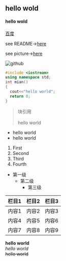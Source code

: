 ## hello wold

#### hello wold

[百度](http://www.baidu.com/)

see README→[here](./README.md)

see picture→[here](./01.png)

![github](https://github.com/Mr-righte/Mr.right-learning/blob/main/1.jpg)

```c++
#include <iostream>
using namespace std;
int mian()
{
  cout<<"hello world";
  return 0;
}
```
>块引用<br>
><br>
>hello world

* hello world
* hello world
1. First 
2. Second 
3. Third 
4. Fourth 

* 第一级 
    * 第二级  
        * 第三级 

|栏目1|栏目2|栏目3|
-:|:-:|:-
|内容1|内容2|内容3|
|内容4|内容5|内容6|
|内容7|内容8|内容9|

**hello world**<br>
*hello world*<br>
~~hello world~~<br>
